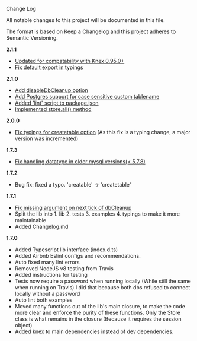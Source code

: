 Change Log

All notable changes to this project will be documented in this file.

The format is based on Keep a Changelog and this project adheres to Semantic Versioning.

**2.1.1**
- [Updated for compatability with Knex 0.95.0+](https://github.com/gx0r/connect-session-knex/pull/82)
- [Fix default export in typings](https://github.com/gx0r/connect-session-knex/pull/89)

**2.1.0**
- [Add disableDbCleanup option](https://github.com/gx0r/connect-session-knex/pull/78)
- [Add Postgres support for case sensitive custom tablename](https://github.com/gx0r/connect-session-knex/pull/79)
- [Added 'lint' script to package.json](https://github.com/gx0r/connect-session-knex/pull/80)
- [Implemented store.all() method](https://github.com/gx0r/connect-session-knex/pull/81)

**2.0.0**
- [Fix typings for createtable option](https://github.com/llambda/connect-session-knex/pull/73) (As this fix is a typing change, a major version was incremented)

**1.7.3**
- [Fix handling datatype in older mysql versions(< 5.7.8)](https://github.com/gx0r/connect-session-knex/pull/68)

**1.7.2**

- Bug fix: fixed a typo. 'creatable' -> 'createtable'

**1.7.1**

- [Fix missing argument on next tick of dbCleanup](https://github.com/gx0r/connect-session-knex/pull/65)
- Split the lib into 1. lib 2. tests 3. examples 4. typings to make it more maintainable
- Added Changelog.md

**1.7.0**

- Added Typescript lib interface (index.d.ts)
- Added Airbnb Eslint configs and recommendations.
- Auto fixed many lint errors
- Removed NodeJS v8 testing from Travis
- Added instructions for testing
- Tests now require a password when running locally (While still the same when running on Travis) I did that because both dbs refused to connect locally without a password
- Auto lint both examples
- Moved many functions out of the lib's main closure, to make the code more clear and enforce the purity of these functions. Only the Store class is what remains in the closure (Because it requires the session object)
- Added knex to main dependencies instead of dev dependencies.
